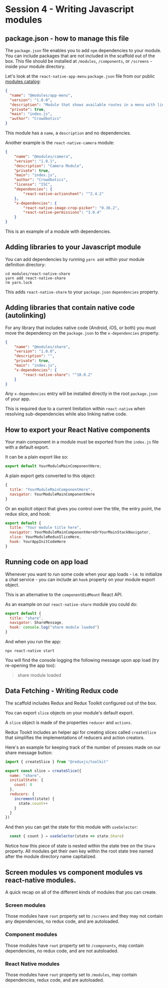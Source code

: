 # Session 4 - Writing Javascript modules

## package.json - how to manage this file

The `package.json` file enables you to add `npm` dependencies to your module. You can include packages that are not included in the scaffold out of the box. This file should be installed at `/modules`, `/components`, or `/screens` - inside your module directory.

Let's look at the `react-native-app-menu` `package.json` file from our public [modules catalog](https://github.com/crowdbotics/modules):
```json
{
  "name": "@modules/app-menu",
  "version": "1.0.0",
  "description": "Module that shows available routes in a menu with links",
  "private": true,
  "main": "index.js",
  "author": "Crowdbotics"
}
```

This module has a `name`, a `description` and no dependencies.

Another example is the `react-native-camera` module:
```json
{
    "name": "@modules/camera",
    "version": "1.0.1",
    "description": "Camera Module",
    "private": true,
    "main": "index.js",
    "author": "Crowdbotics",
    "license": "ISC",
    "dependencies": {
        "react-native-actionsheet": "^2.4.2"
    },
    "x-dependencies": {
        "react-native-image-crop-picker": "0.36.2",
        "react-native-permissions": "3.0.4"
    }
}
```

This is an example of a module with dependencies.

## Adding libraries to your Javascript module

You can add dependencies by running `yarn add` within your module definition directory:
```shell
cd modules/react-native-share
yarn add react-native-share
rm yarn.lock
```

This adds `react-native-share` to your `package.json` `dependencies` property.

## Adding libraries that contain native code (autolinking)

For any library that includes native code (Android, iOS, or both) you must move the dependency on the `package.json` to the `x-dependencies` property.
```json
{
    "name": "@modules/share",
    "version": "1.0.0",
    "description": "",
    "private": true,
    "main": "index.js",
    "x-dependencies": {
        "react-native-share": "^10.0.2"
    }
}
```

Any `x-dependencies` entry will be installed directly in the root `package.json` of your app.

This is required due to a current limitation within `react-native` when resolving sub-dependencies while also linking native code.

## How to export your React Native components

Your main component in a module must be exported from the `index.js` file with a default export.

It can be a plain export like so:
```js
export default YourModuleMainComponentHere;
```

A plain export gets converted to this object:
```js
{
  title: "YourModuleMainComponentHere",
  navigator: YourModuleMainComponentHere
}
```

Or an explicit object that gives you control over the title, the entry point, the redux slice, and hook:
```js
export default {
  title: "Your module title here",
  navigator: YourModuleMainComponentHereOrYourMainStackNavigator,
  slice: YourModuleReduxSliceHere,
  hook: YourAppInitCodeHere
}
```

## Running code on app load

Whenever you want to run some code when your app loads - i.e. to initialize a chat service - you can include an `hook` property on your module export object.

This is an alternative to the `componentDidMount` React API.

As an example on our `react-native-share` module you could do:
```js
export default {
  title: "share",
  navigator: ShareMessage,
  hook: console.log("share module loaded")
}
```

And when you run the app:
```
npx react-native start
```

You will find the console logging the following message upon app load (try re-opening the app too):
> share module loaded

## Data Fetching - Writing Redux code

The scaffold includes Redux and Redux Toolkit configured out of the box.

You can export `slice` objects on your module's default export.

A `slice` object is made of the properties `reducer` and `actions`.

Redux Tookit includes an helper api for creating slices called `createSlice` that simplifies the implementations of reducers and action creators.

Here's an example for keeping track of the number of presses made on our share message button:
```js
import { createSlice } from "@reduxjs/toolkit"

export const slice = createSlice({
  name: "share",
  initialState: {
    count: 0
  },
  reducers: {
    increment(state) {
      state.count++
    }
  }
})
```

And then you can get the state for this module with `useSelector`:
```js
  const { count } = useSelector(state => state.Share)
```

Notice how this piece of state is nested within the state tree on the `Share` property. All modules get their own key within the root state tree named after the module directory name capitalized.

## Screen modules vs component modules vs react-native modules.

A quick recap on all of the different kinds of modules that you can create.

### Screen modules

Those modules have `root` property set to `/screens` and they may not contain any dependencies, no redux code, and are autoloaded.

### Component modules

Those modules have `root` property set to `/components`, may contain dependencies, no redux code, and are not autoloaded.

### React Native modules

Those modules have `root` property set to `/modules`, may contain dependencies, redux code, and are autoloaded.
